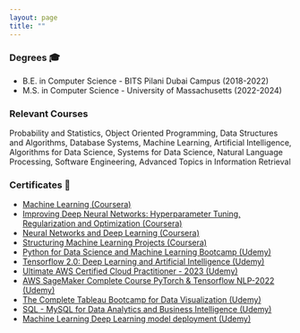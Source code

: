 ```yaml
---
layout: page
title: ""
---
```


### Degrees 🎓

* B.E. in Computer Science - BITS Pilani Dubai Campus (2018-2022) 
* M.S. in Computer Science - University of Massachusetts (2022-2024)

### Relevant Courses
Probability and Statistics, Object Oriented Programming, Data Structures and Algorithms, Database Systems, Machine Learning, Artificial Intelligence, Algorithms for Data Science, Systems for Data Science, Natural Language Processing, Software Engineering, Advanced Topics in Information Retrieval

### Certificates 📜
* [Machine Learning (Coursera)](https://github.com/Anshumaan-Chauhan02/Anshumaan-Chauhan02.github.io/blob/9e691885bfa851dbeadeec332b4a158bafc78628/_certificates/Coursera%20VFDU7GX5CAUE%20-%20Machine%20Learning.pdf)
* [Improving Deep Neural Networks: Hyperparameter Tuning, Regularization and Optimization (Coursera)](https://github.com/Anshumaan-Chauhan02/Anshumaan-Chauhan02.github.io/blob/c2d359782f39f58137527d6b5718ba41c3a6c62f/_certificates/Coursera%20DTAM9QAM8RRB%20-%20Hyperparameter%20Tuning%2C%20Optimization.pdf)
* [Neural Networks and Deep Learning (Coursera)](https://github.com/Anshumaan-Chauhan02/Anshumaan-Chauhan02.github.io/blob/c2d359782f39f58137527d6b5718ba41c3a6c62f/_certificates/Coursera%20T4ER9ME7SGYU%20-%20NN%20and%20DL.pdf)
* [Structuring Machine Learning Projects (Coursera)](https://github.com/Anshumaan-Chauhan02/Anshumaan-Chauhan02.github.io/blob/c2d359782f39f58137527d6b5718ba41c3a6c62f/_certificates/Coursera%20P3YSQ6RFPS5T%20-%20Structuring%20ML%20Projects.pdf)
* [Python for Data Science and Machine Learning Bootcamp (Udemy)](https://github.com/Anshumaan-Chauhan02/Anshumaan-Chauhan02.github.io/blob/c2d359782f39f58137527d6b5718ba41c3a6c62f/_certificates/UC-1d141f79-d4e1-4e6b-954f-cb4c33f8ed4b%20-%20Python%20for%20DS%20and%20ML%20Bootcamp.pdf)
* [Tensorflow 2.0: Deep Learning and Artificial Intelligence (Udemy)](https://github.com/Anshumaan-Chauhan02/Anshumaan-Chauhan02.github.io/blob/c2d359782f39f58137527d6b5718ba41c3a6c62f/_certificates/UC-ee9e1ac1-458b-480d-9440-d7ce4ed3b21e%20-%20TF%202.0%20Certificate.pdf)
* [Ultimate AWS Certified Cloud Practitioner - 2023 (Udemy)](https://github.com/Anshumaan-Chauhan02/Anshumaan-Chauhan02.github.io/blob/c79092646ce210dbcd140154826396ab6f6a2b30/_certificates/UC-6a37ff5a-64c8-4090-9c6f-8bb65476d227.pdf)
* [AWS SageMaker Complete Course PyTorch & Tensorflow NLP-2022 (Udemy)](https://github.com/Anshumaan-Chauhan02/Anshumaan-Chauhan02.github.io/blob/83b5286e707e4a1ae504255f4ec0c6fdf776c703/_certificates/UC-c0ed7680-a1de-4fe0-baf0-c208f55550e1.pdf)
* [The Complete Tableau Bootcamp for Data Visualization (Udemy)](https://github.com/Anshumaan-Chauhan02/Anshumaan-Chauhan02.github.io/blob/e5629cd528e43ff3432241daf20d082e442813b3/_certificates/UC-39ad57e9-0c77-44c6-bd03-ee1bafc358a4.pdf)
* [SQL - MySQL for Data Analytics and Business Intelligence (Udemy)](https://github.com/Anshumaan-Chauhan02/Anshumaan-Chauhan02.github.io/blob/c13b34399eee3aabcf6d7a9a765dccb1424d6971/_certificates/UC-41a9bf97-4756-49bb-92d1-548d049f308b.pdf)
* [Machine Learning Deep Learning model deployment (Udemy)](https://github.com/Anshumaan-Chauhan02/Anshumaan-Chauhan02.github.io/blob/master/_certificates/UC-c622e6ab-f5ce-4344-840e-f6197c5b48d3.pdf)
